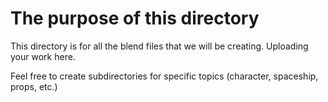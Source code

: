 # The purpose of this directory

This directory is for all the blend files that we will be creating. Uploading your work here.

Feel free to create subdirectories for specific topics (character, spaceship, props, etc.)
